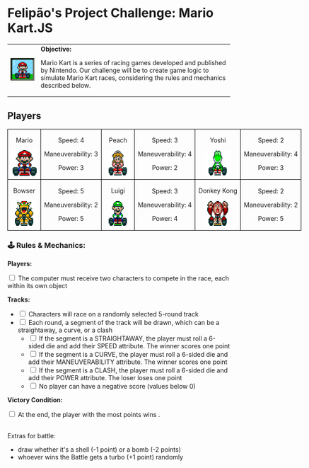 
<h1>Felipão's Project Challenge: Mario Kart.JS</h1>

<table>
    <tr>
        <td>
            <img src="./docs/header.gif" alt="Mario Kart" width="200">
        </td>
        <td>
            <b>Objective:</b>
            <p>Mario Kart is a series of racing games developed and published by Nintendo. Our challenge will be to create game logic to simulate Mario Kart races, considering the rules and mechanics described below.</p>
        </td>
    </tr>
</table>

<h2>Players</h2>
<table style="border-collapse: collapse; width: 800px; margin: 0 auto;">
    <tr>
        <td style="border: 1px solid black; text-align: center;">
            <p>Mario</p>
            <img src="./docs/mario.gif" alt="Mario Kart" width="60" height="60">
        </td>
        <td style="border: 1px solid black; text-align: center;">
            <p>Speed: 4</p>
            <p>Maneuverability: 3</p>
            <p>Power: 3</p>
        </td>
        <td style="border: 1px solid black; text-align: center;">
            <p>Peach</p>
            <img src="./docs/peach.gif" alt="Mario Kart" width="60" height="60">
        </td>
        <td style="border: 1px solid black; text-align: center;">
            <p>Speed: 3</p>
            <p>Maneuverability: 4</p>
            <p>Power: 2</p>
        </td>
        <td style="border: 1px solid black; text-align: center;">
            <p>Yoshi</p>
            <img src="./docs/yoshi.gif" alt="Mario Kart" width="60" height="60">
        </td>
        <td style="border: 1px solid black; text-align: center;">
            <p>Speed: 2</p>
            <p>Maneuverability: 4</p>
            <p>Power: 3</p>
        </td>
    </tr>
    <tr>
        <td style="border: 1px solid black; text-align: center;">
            <p>Bowser</p>
            <img src="./docs/bowser.gif" alt="Mario Kart" width="60" height="60">
        </td>
        <td style="border: 1px solid black; text-align: center;">
            <p>Speed: 5</p>
            <p>Maneuverability: 2</p>
            <p>Power: 5</p>
        </td>
        <td style="border: 1px solid black; text-align: center;">
            <p>Luigi</p>
            <img src="./docs/luigi.gif" alt="Mario Kart" width="60" height="60">
        </td>
        <td style="border: 1px solid black; text-align: center;">
            <p>Speed: 3</p>
            <p>Maneuverability: 4</p>
            <p>Power: 4</p>
        </td>
        <td style="border: 1px solid black; text-align: center;">
            <p>Donkey Kong</p>
            <img src="./docs/dk.gif" alt="Mario Kart" width="60" height="60">
        </td>
        <td style="border: 1px solid black; text-align: center;">
            <p>Speed: 2</p>
            <p>Maneuverability: 2</p>
            <p>Power: 5</p>
        </td>
    </tr>
</table>

<h3>🕹️ Rules & Mechanics:</h3>

<b>Players:</b>

<input type="checkbox" id="jogadores-item" />
<label for="jogadores-item">The computer must receive two characters to compete in the race, each within its own object</label>

<b>Tracks:</b>

<ul>
  <li><input type="checkbox" id="pistas-1-item" /> <label for="pistas-1-item">Characters will race on a randomly selected 5-round track</label></li>
  <li><input type="checkbox" id="pistas-2-item" /> <label for="pistas-2-item">Each round, a segment of the track will be drawn, which can be a straightaway, a curve, or a clash</label>
    <ul>
      <li><input type="checkbox" id="pistas-2-1-item" /> <label for="pistas-2-1-item">If the segment is a STRAIGHTAWAY, the player must roll a 6-sided die and add their SPEED attribute. The winner scores one point</label></li>
      <li><input type="checkbox" id="pistas-2-2-item" /> <label for="pistas-2-2-item">If the segment is a CURVE, the player must roll a 6-sided die and add their MANEUVERABILITY attribute. The winner scores one point</label></li>
      <li><input type="checkbox" id="pistas-2-3-item" /> <label for="pistas-2-3-item">If the segment is a CLASH, the player must roll a 6-sided die and add their POWER attribute. The loser loses one point</label></li>
      <li><input type="checkbox" id="pistas-2-3-item" /> <label for="pistas-2-3-item">No player can have a negative score (values below 0)</label></li>
    </ul>
  </li>
</ul>

<b>Victory Condition:</b>

<input type="checkbox" id="vitoria-item" />
<label for="vitoria-item">At the end, the player with the most points wins</label>
.

<br>
<br>
<p>Extras for battle:
<ul>
    <li>draw whether it's a shell (-1 point) or a bomb (-2 points)</li>
    <li>whoever wins the Battle gets a turbo (+1 point) randomly</li>
</ul>
